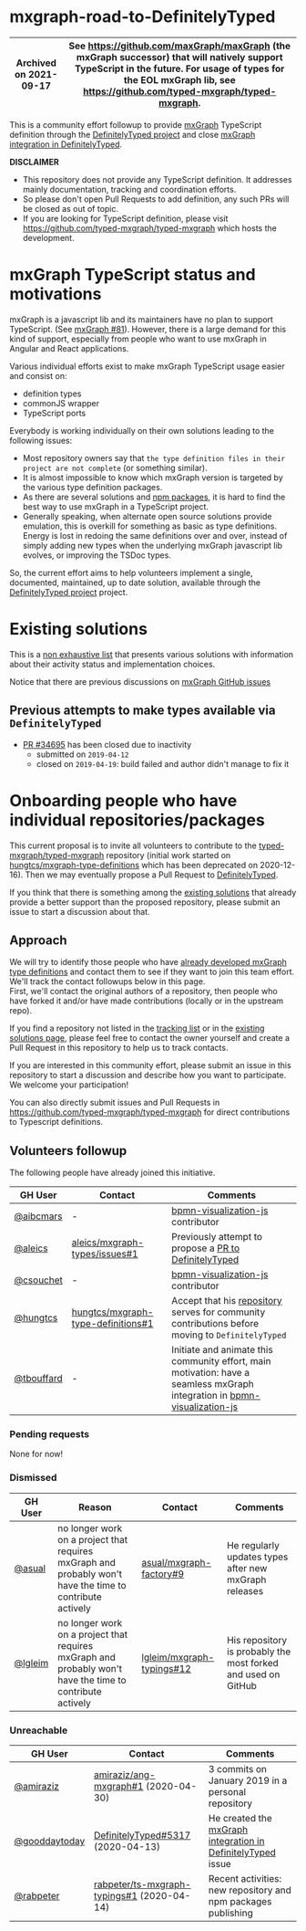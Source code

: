 # mxgraph-road-to-DefinitelyTyped

| Archived on 2021-09-17 | See https://github.com/maxGraph/maxGraph (the mxGraph successor) that will natively support TypeScript in the future. For usage of types for the EOL mxGraph lib, see https://github.com/typed-mxgraph/typed-mxgraph. |
| -------- | -------- |




This is a community effort followup to provide [mxGraph](https://jgraph.github.io/mxgraph/) TypeScript definition through
the [DefinitelyTyped project](https://definitelytyped.org/) and close [mxGraph integration in DefinitelyTyped](https://github.com/DefinitelyTyped/DefinitelyTyped/issues/5317).


**DISCLAIMER**
- This repository does not provide any TypeScript definition. It addresses mainly documentation, tracking
and coordination efforts.
- So please don't open Pull Requests to add definition, any such PRs will be closed as out of topic.
- If you are looking for TypeScript definition, please visit https://github.com/typed-mxgraph/typed-mxgraph which hosts the development.


# mxGraph TypeScript status and motivations

mxGraph is a javascript lib and its maintainers have no plan to support TypeScript. (See
[mxGraph #81](https://github.com/jgraph/mxgraph/issues/81)).
However, there is a large demand for this kind of support, especially from people who want to use mxGraph in Angular and React applications. 

Various individual efforts exist to make mxGraph TypeScript usage easier and consist on:
- definition types
- commonJS wrapper
- TypeScript ports
 
Everybody is working individually on their own solutions leading to the following issues:
- Most repository owners say that `the type definition files in their project are not complete` (or
something similar).
- It is almost impossible to know which mxGraph version is targeted by the various type definition packages.
- As there are several solutions and [npm packages](https://www.npmjs.com/search?q=mxgraph%20typescript), it is hard to
find the best way to use mxGraph in a TypeScript project.
- Generally speaking, when alternate open source solutions provide emulation, this is overkill for something as basic as
type definitions. Energy is lost in redoing the same definitions over and over, instead of simply adding new types when the
underlying mxGraph javascript lib evolves, or improving the TSDoc types.

So, the current effort aims to help volunteers implement a single, documented, maintained, up to date solution, available
through the [DefinitelyTyped project](https://definitelytyped.org/) project.


<!--
mxGraph issues about typescript:
- https://github.com/jgraph/mxgraph/issues?q=is%3Aissue+typescript
- https://github.com/jgraph/mxgraph2/issues?q=is%3Aissue+typescript
- https://stackoverflow.com/search?q=mxgraph+typescript

mxGraph usage in Angular application, for instance: https://github.com/jgraph/mxgraph/issues/88#issuecomment-389041312

TODO search for angular and react
-->


# Existing solutions

This is a [non exhaustive list](./existing-solutions.md) that presents various solutions with information about their
activity status and implementation choices.

Notice that there are previous discussions on [mxGraph GitHub issues](https://github.com/jgraph/mxgraph/issues/88)


## Previous attempts to make types available via `DefinitelyTyped`

- [PR #34695](https://github.com/DefinitelyTyped/DefinitelyTyped/pull/34695) has been closed due to inactivity
  - submitted on `2019-04-12`
  - closed on `2019-04-19`: build failed and author didn't manage to fix it


# Onboarding people who have individual repositories/packages

This current proposal is to invite all volunteers to contribute to the [typed-mxgraph/typed-mxgraph](https://github.com/typed-mxgraph/typed-mxgraph)
repository (initial work started on [hungtcs/mxgraph-type-definitions](https://github.com/hungtcs/mxgraph-type-definitions) which has been deprecated
on 2020-12-16).
Then we may eventually propose a Pull Request to [DefinitelyTyped](https://github.com/DefinitelyTyped/DefinitelyTyped).

If you think that there is something among the [existing solutions](./existing-solutions.md) that already provide a better support than the proposed repository,
please submit an issue to start a discussion about that.

## Approach

We will try to identify those people who have [already developed mxGraph type definitions](./existing-solutions.md) and contact them
to see if they want to join this team effort. We'll track the contact followups below in this page.  
First, we'll contact the original authors of a repository, then people who have forked it and/or have made contributions
(locally or in the upstream repo).

If you find a repository not listed in the [tracking list](#volunteers-followup) or in the [existing solutions page](./existing-solutions.md),
please feel free to contact the owner yourself and create a Pull Request in this repository to help us to track
contacts.

If you are interested in this community effort, please submit an issue in this repository to start a discussion and
describe how you want to participate. We welcome your participation!

You can also directly submit issues and Pull Requests in https://github.com/typed-mxgraph/typed-mxgraph for direct
contributions to Typescript definitions.


## Volunteers followup 

The following people have already joined this initiative.

| GH User | Contact | Comments |
| ------- | ------- | -------- |
| [@aibcmars](https://github.com/aibcmars) | - | [bpmn-visualization-js](https://github.com/process-analytics/bpmn-visualization-js) contributor |
| [@aleics](https://github.com/aleics) | [aleics/mxgraph-types/issues#1](https://github.com/aleics/mxgraph-types/issues/1) | Previously attempt to propose a [PR to DefinitelyTyped](existing-solutions.md#aleics) |
| [@csouchet](https://github.com/csouchet) | - | [bpmn-visualization-js](https://github.com/process-analytics/bpmn-visualization-js) contributor |
| [@hungtcs](https://github.com/hungtcs) | [hungtcs/mxgraph-type-definitions#1](https://github.com/hungtcs/mxgraph-type-definitions/issues/1) | Accept that his [repository](existing-solutions.md#hungtcs) serves for community contributions before moving to `DefinitelyTyped` |
| [@tbouffard](https://github.com/tbouffard) | - | Initiate and animate this community effort, main motivation: have a seamless mxGraph integration in [bpmn-visualization-js](https://github.com/process-analytics/bpmn-visualization-js) |


### Pending requests

None for now!

<!--
| [@](https://github.com/) | []() (2020-04-) |  |
-->

### Dismissed

| GH User | Reason | Contact | Comments |
| ------- | ------ | ------- | -------- |
| [@asual](https://github.com/asual) | no longer work on a project that requires mxGraph and probably won't have the time to contribute actively | [asual/mxgraph-factory#9](https://github.com/asual/mxgraph-factory/issues/9) | He regularly updates types after new mxGraph releases |
| [@lgleim](https://github.com/lgleim) | no longer work on a project that requires mxGraph and probably won't have the time to contribute actively | [lgleim/mxgraph-typings#12](https://github.com/lgleim/mxgraph-typings/issues/12) | His repository is probably the most forked and used on GitHub |


### Unreachable

| GH User | Contact | Comments |
| ------- | ------- | -------- |
| [@amiraziz](https://github.com/amiraziz) | [amiraziz/ang-mxgraph#1](https://github.com/amiraziz/ang-mxgraph/issues/1) (2020-04-30) | 3 commits on January 2019 in a personal repository |
| [@gooddaytoday](https://github.com/gooddaytoday) | [DefinitelyTyped#5317](https://github.com/DefinitelyTyped/DefinitelyTyped/issues/5317#issuecomment-612902003) (2020-04-13) | He created the [mxGraph integration in DefinitelyTyped](https://github.com/DefinitelyTyped/DefinitelyTyped/issues/5317) issue |
| [@rabpeter](https://github.com/rabpeter) | [rabpeter/ts-mxgraph-typings#1](https://github.com/rabpeter/ts-mxgraph-typings/issues/1) (2020-04-14) | Recent activities: new repository and npm packages publishing |


